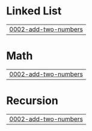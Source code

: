 # Linked List
|  |
| ------- |
| [0002-add-two-numbers](https://github.com/Vikramshelge90/LeetCode_Question_Answer/tree/master/0002-add-two-numbers) |


# Math
|  |
| ------- |
| [0002-add-two-numbers](https://github.com/Vikramshelge90/LeetCode_Question_Answer/tree/master/0002-add-two-numbers) |
# Recursion
|  |
| ------- |
| [0002-add-two-numbers](https://github.com/Vikramshelge90/LeetCode_Question_Answer/tree/master/0002-add-two-numbers) |